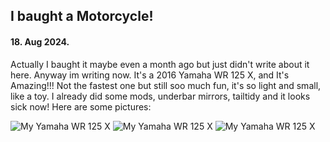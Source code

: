 ## I baught a Motorcycle!

#### 18. Aug 2024.

Actually I baught it maybe even a month ago but just didn't write about it here. Anyway im writing now. It's a 2016 Yamaha WR 125 X, and It's Amazing!!! Not the fastest one but still soo much fun, it's so light and small, like a toy. I already did some mods, underbar mirrors, tailtidy and it looks sick now! Here are some pictures:

![My Yamaha WR 125 X](assets/images/diary/wr-125-2.webp)
![My Yamaha WR 125 X](assets/images/diary/wr-125-1.webp)
![My Yamaha WR 125 X](assets/images/diary/wr-125-3.webp)
